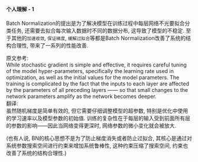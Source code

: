 #### 个人理解 - 1
Batch Normalization的提出是为了解决模型在训练过程中每层网络不光要拟合分类任务, 还需要去拟合每次输入数据时不同的数据分布, 这导致了模型的不稳定. 至于其他的`加速收敛`, `保证梯度`, `缓解过拟合`等都是Batch Normalization改善了系统的结构合理性, 带来了一系列的性能改善. </br>

原文参考: </br>
While stochastic gradient is simple and effective, it requires careful tuning of the model hyper-parameters, specifically the learning rate used in optimization, as well as the initial values for the model parameters. The training is complicated by the fact that the inputs to each layer are affected by the parameters of all preceding layers —— so that small changes to the network parameters amplify as the network becomes deeper. </br>
翻译: </br>
虽然随机梯度是简单有效的, 但它需要仔细调整模型的超参数, 特别是优化中使用的学习速率以及模型参数的初始值. 训练的复杂性在于每层的输入受到前面所有层的参数的影响——因此当网络变得更深时, 网络参数的微小变化就会被放大. </br>

(也有人说, BN的核心思想不是为了防止梯度消失或者防止过拟合, 其核心是通过对系统参数搜索空间进行约束来增加系统鲁棒性, 这种约束压缩了搜索空间, 约束也改善了系统的结构合理性.) </br>

